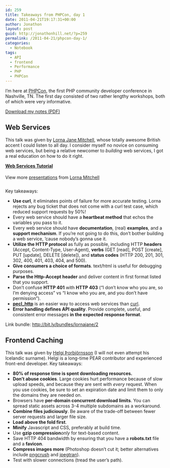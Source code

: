 ```yaml
---
id: 259
title: Takeaways from PHPCon, day 1
date: 2011-04-21T19:17:31+00:00
author: Jonathon
layout: post
guid: http://jonathonhill.net/?p=259
permalink: /2011-04-21/phpcon-day-1/
categories:
  - Notebook
tags:
  - API
  - frontend
  - Performance
  - PHP
  - PHPCon
---
```

I&#8217;m here at <a href="http://phpcon.org" target="_blank">PHPCon</a>, the first PHP community developer conference in Nashville, TN. The first day consisted of two rather lengthy workshops, both of which were very informative.

[Download my notes (PDF)](/wp-content/uploads/2011/04/PHPCon1.pdf "Notes from PHPCon '11, day 1")

## Web Services

This talk was given by <a href="http://www.lornajane.net/" target="_blank">Lorna Jane Mitchell</a>, whose totally awesome British accent I could listen to all day. I consider myself no novice on consuming web services, but being a relative newcomer to _building_ web services, I got a real education on how to do it right.

<div id="__ss_7668316" style="width: 425px;">
  <strong style="display: block; margin: 12px 0 4px;"><a title="Web Services Tutorial" href="http://www.slideshare.net/lornajane/web-services-tutorial">Web Services Tutorial</a></strong> </p> 
  
  <div style="padding: 5px 0 12px;">
    View more <a href="http://www.slideshare.net/">presentations</a> from <a href="http://www.slideshare.net/lornajane">Lorna Mitchell</a>
  </div>
</div>

Key takeaways:

  * **Use curl**, it eliminates points of failure for more accurate testing. Lorna rejects any bug ticket that does not come with a curl test case, which reduced support requests by 50%!
  * Every web service should have a **heartbeat method** that echos the variables you pass to it.
  * Every web service should have **documentation**, (real) **examples**, and a **support mechanism**. If you&#8217;re not going to do this, don&#8217;t bother building a web service, &#8217;cause nobody&#8217;s gonna use it.
  * **Utilize the HTTP protocol** as fully as possible, including HTTP **headers** (Accept, Content-Type, User-Agent), **verbs** (GET [read], POST [create], PUT [update], DELETE [delete]), and **status codes** (HTTP 200, 201, 301, 302, 400, 401, 403, 404, and 500).
  * **Give consumers a choice of formats**. text/html is useful for debugging purposes.
  * **Parse the Http-Accept header** and deliver content in first format listed that you support.
  * Don&#8217;t confuse **HTTP 401** with **HTTP 403** (&#8220;I don&#8217;t know who you are, so I&#8217;m denying access&#8221; vs &#8220;I know who you are, and you don&#8217;t have permission&#8221;).
  * <a title="PHP PECL HTTP module documentation" href="http://us.php.net/http" target="_blank"><strong>pecl_http</strong></a> is an easier way to access web services than <a title="PHP CURL module" href="http://us.php.net/manual/en/book.curl.php" target="_blank">curl</a>.
  * **Error handling defines API quality**. Provide complete, useful, and consistent error messages **in the expected response format**.

Link bundle: <a href="http://bit.ly/bundles/lornajane/2" target="_blank">http://bit.ly/bundles/lornajane/2</a>

## Frontend Caching

This talk was given by <a href="http://helgi.ws/" target="_blank">Helgi Þorbjörnsson</a> (I will not even attempt his Icelandic surname). Helgi is a long-time PEAR contributor and experienced front-end developer. Key takeaways:

  * **80% of response time is spent downloading resources.**
  * **Don&#8217;t abuse cookies**. Large cookies hurt performance because of slow upload speeds, and because they are sent with _every_ request. When you use cookies, be sure to set an expiration date and limit them to only the domains they are needed on.
  * Browsers have **per-domain concurrent download limits**. You can spread static assets across 3-4 multiple subdomains as a workaround.
  * **Combine files judiciously**. Be aware of the trade-off between fewer server requests and larger file size.
  * **Load above the fold first**.
  * **Minify** Javascript and CSS, preferably at build time.
  * Use **gzip compression**_only_ for text-based content.
  * Save HTTP 404 bandwidth by ensuring that you have a **robots.txt** file and a **favicon**.
  * **Compress images more** (Photoshop doesn&#8217;t cut it; better alternatives include <a href="http://pmt.sourceforge.net/" target="_blank">pngcrush</a> and <a href="http://jpegclub.org/jpegtran/" target="_blank">jpegtran</a>).
  * Test with slower connections (tread the user&#8217;s path).